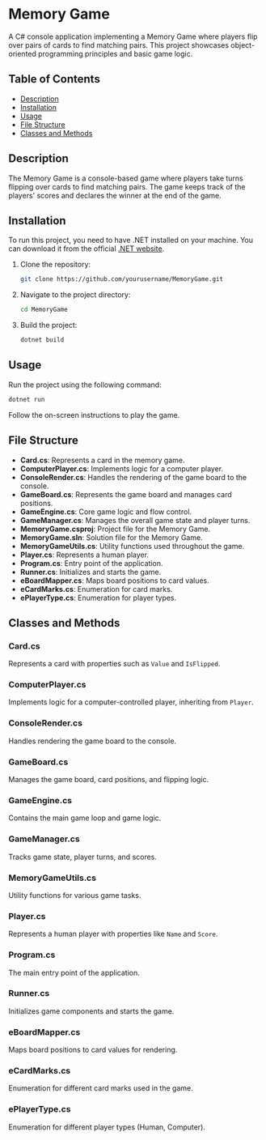 
# Memory Game

A C# console application implementing a Memory Game where players flip over pairs of cards to find matching pairs. This project showcases object-oriented programming principles and basic game logic.

## Table of Contents

- [Description](#description)
- [Installation](#installation)
- [Usage](#usage)
- [File Structure](#file-structure)
- [Classes and Methods](#classes-and-methods)

## Description

The Memory Game is a console-based game where players take turns flipping over cards to find matching pairs. The game keeps track of the players' scores and declares the winner at the end of the game.

## Installation

To run this project, you need to have .NET installed on your machine. You can download it from the official [.NET website](https://dotnet.microsoft.com/download).

1. Clone the repository:
   ```sh
   git clone https://github.com/yourusername/MemoryGame.git
   ```

2. Navigate to the project directory:
   ```sh
   cd MemoryGame
   ```

3. Build the project:
   ```sh
   dotnet build
   ```

## Usage

Run the project using the following command:
```sh
dotnet run
```

Follow the on-screen instructions to play the game.

## File Structure

- **Card.cs**: Represents a card in the memory game.
- **ComputerPlayer.cs**: Implements logic for a computer player.
- **ConsoleRender.cs**: Handles the rendering of the game board to the console.
- **GameBoard.cs**: Represents the game board and manages card positions.
- **GameEngine.cs**: Core game logic and flow control.
- **GameManager.cs**: Manages the overall game state and player turns.
- **MemoryGame.csproj**: Project file for the Memory Game.
- **MemoryGame.sln**: Solution file for the Memory Game.
- **MemoryGameUtils.cs**: Utility functions used throughout the game.
- **Player.cs**: Represents a human player.
- **Program.cs**: Entry point of the application.
- **Runner.cs**: Initializes and starts the game.
- **eBoardMapper.cs**: Maps board positions to card values.
- **eCardMarks.cs**: Enumeration for card marks.
- **ePlayerType.cs**: Enumeration for player types.

## Classes and Methods

### Card.cs
Represents a card with properties such as `Value` and `IsFlipped`.

### ComputerPlayer.cs
Implements logic for a computer-controlled player, inheriting from `Player`.

### ConsoleRender.cs
Handles rendering the game board to the console.

### GameBoard.cs
Manages the game board, card positions, and flipping logic.

### GameEngine.cs
Contains the main game loop and game logic.

### GameManager.cs
Tracks game state, player turns, and scores.

### MemoryGameUtils.cs
Utility functions for various game tasks.

### Player.cs
Represents a human player with properties like `Name` and `Score`.

### Program.cs
The main entry point of the application.

### Runner.cs
Initializes game components and starts the game.

### eBoardMapper.cs
Maps board positions to card values for rendering.

### eCardMarks.cs
Enumeration for different card marks used in the game.

### ePlayerType.cs
Enumeration for different player types (Human, Computer).
